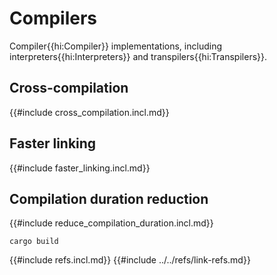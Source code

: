 # Compilers

Compiler{{hi:Compiler}} implementations, including interpreters{{hi:Interpreters}} and transpilers{{hi:Transpilers}}.

## Cross-compilation

{{#include cross_compilation.incl.md}}

## Faster linking

{{#include faster_linking.incl.md}}

## Compilation duration reduction

{{#include reduce_compilation_duration.incl.md}}

`cargo build`

{{#include refs.incl.md}}
{{#include ../../refs/link-refs.md}}
